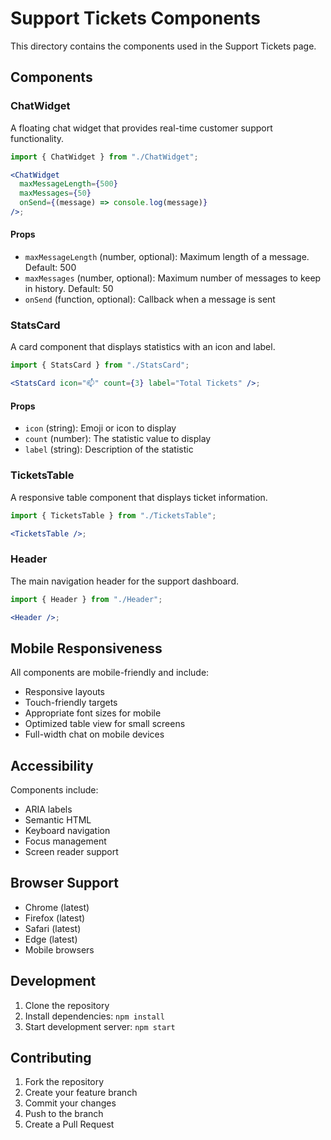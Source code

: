 # Support Tickets Components

This directory contains the components used in the Support Tickets page.

## Components

### ChatWidget

A floating chat widget that provides real-time customer support functionality.

```jsx
import { ChatWidget } from "./ChatWidget";

<ChatWidget
  maxMessageLength={500}
  maxMessages={50}
  onSend={(message) => console.log(message)}
/>;
```

#### Props

- `maxMessageLength` (number, optional): Maximum length of a message. Default: 500
- `maxMessages` (number, optional): Maximum number of messages to keep in history. Default: 50
- `onSend` (function, optional): Callback when a message is sent

### StatsCard

A card component that displays statistics with an icon and label.

```jsx
import { StatsCard } from "./StatsCard";

<StatsCard icon="📫" count={3} label="Total Tickets" />;
```

#### Props

- `icon` (string): Emoji or icon to display
- `count` (number): The statistic value to display
- `label` (string): Description of the statistic

### TicketsTable

A responsive table component that displays ticket information.

```jsx
import { TicketsTable } from "./TicketsTable";

<TicketsTable />;
```

### Header

The main navigation header for the support dashboard.

```jsx
import { Header } from "./Header";

<Header />;
```

## Mobile Responsiveness

All components are mobile-friendly and include:

- Responsive layouts
- Touch-friendly targets
- Appropriate font sizes for mobile
- Optimized table view for small screens
- Full-width chat on mobile devices

## Accessibility

Components include:

- ARIA labels
- Semantic HTML
- Keyboard navigation
- Focus management
- Screen reader support

## Browser Support

- Chrome (latest)
- Firefox (latest)
- Safari (latest)
- Edge (latest)
- Mobile browsers

## Development

1. Clone the repository
2. Install dependencies: `npm install`
3. Start development server: `npm start`

## Contributing

1. Fork the repository
2. Create your feature branch
3. Commit your changes
4. Push to the branch
5. Create a Pull Request
